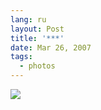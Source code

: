 ```yaml
---
lang: ru
layout: Post
title: '***'
date: Mar 26, 2007
tags:
  - photos
---
```


![](/images/blog/Sapegin-Artem-20D-2007-03-08-279-7910.jpg)
